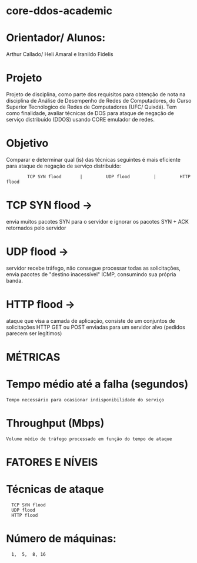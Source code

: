 # core-ddos-academic

# Orientador/ Alunos: 
Arthur Callado/ Heli Amaral e Iranildo Fidelis 

# Projeto
Projeto de disciplina, como parte dos requisitos para obtenção de nota na disciplina de Análise de Desempenho de Redes de Computadores, do Curso Superior Tecnólogico de Redes de Computadores (UFC/ Quixdá). Tem como finalidade, avaliar técnicas de DOS para ataque de negação de serviço distribuído (DDOS) usando CORE emulador de redes. 


# Objetivo
Comparar e determinar qual (is) das técnicas seguintes é mais eficiente para ataque de negação de serviço distribuído:

 			TCP SYN flood       |         UDP flood         |         HTTP flood

# TCP SYN flood →  
  envia muitos pacotes SYN para o servidor e ignorar os pacotes SYN + ACK retornados pelo servidor  

# UDP flood →  
  servidor recebe tráfego, não consegue processar todas as solicitações, envia pacotes de "destino inacessível" ICMP, consumindo sua própria banda.  

# HTTP flood → 
 ataque que visa a camada de aplicação, consiste de um conjuntos de solicitações HTTP GET ou POST enviadas para um servidor alvo   (pedidos parecem ser legítimos)

# MÉTRICAS

# Tempo médio até a falha (segundos)
    Tempo necessário para ocasionar indisponibilidade do serviço
                   
# Throughput (Mbps)              
    Volume médio de tráfego processado em função do tempo de ataque
    
    
# FATORES E NÍVEIS

# Técnicas de ataque          
      TCP SYN flood
      UDP flood
      HTTP flood
                   
# Número de máquinas:  
      1,  5,  8, 16


